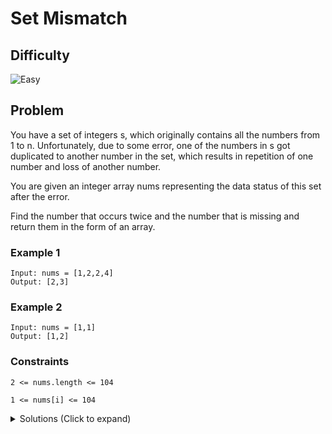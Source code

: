 # Set Mismatch

## Difficulty

![Easy](https://img.shields.io/badge/easy-5cb85c?style=for-the-badge&logoColor=white)

## Problem

You have a set of integers s, which originally contains all the numbers from 1 to n. Unfortunately, due to some error, one of the numbers in s got duplicated to another number in the set, which results in repetition of one number and loss of another number.

You are given an integer array nums representing the data status of this set after the error.

Find the number that occurs twice and the number that is missing and return them in the form of an array.

### Example 1

```
Input: nums = [1,2,2,4]
Output: [2,3]
```

### Example 2

```
Input: nums = [1,1]
Output: [1,2]
```

### Constraints

`2 <= nums.length <= 104`

`1 <= nums[i] <= 104`

<details>
  <summary>Solutions (Click to expand)</summary>

### Explanation

#### Set of Numbers

To keep track of the unique numbers in the array, we can use a set. Whenever we come across a duplicate number we will hold on to it to return in the result array. To find the missing number we will use the sum of consecutive numbers from `i...n`. If the `n * (n + 1) / 2` is the sum of all numbers `1 + 2 + 3 + ... + n` where is the length of the array, then we know we can find the single missing number by subtracting all the non-missing numbers (unique numbers in the set) from the sum. `(n * (n + 1) / 2) - sum(set)`

Time: `O(N)`

Space: `O(N)`

#### Marking Numbers in the Array

Since we know that all of the possible numbers in the array are between `1..n` and we know that all the numbers are **positive**, then we can use positions in the array to indicate if a number has already been seen. For example if `nums[i]` is found at index `i` then we can mark the number at `nums[nums[i] - 1]` as negative. This will indicate that the number `nums[i]` has already been seen. If we find an duplicate `nums[i]` later in the array, we would know this since the number at `nums[num[i] - 1]` will be negative.

```
[1 2 2 4]
 ^       // mark the number at `nums[1 - 1]` as negative

[-1 2 2 4]
    ^    // mark the number at `nums[2 - 1]` as negative

[-1 -2 2 4]
       ^ // the number at `nums[2 - 1]` is already negative. 2 is the duplicate number
```

If we loop over our array again we can determine the missing number by checking the index of the only positive number. For example

```
[-1 -2 2 -4]
  ^         // number i + 1, 1 is already in the array

[-1 -2 2 -4]
     ^      // number i + 1, 2 is already in the array

[-1 -2 2 -4]
       ^    // number i + 1, 3 is missing from the array
```

Time: `O(N)`

Space: `O(1)`

- [JavaScript](./set-mismatch.js)
- [TypeScript](./set-mismatch.ts)
- [Java](./set-mismatch.java)
- [Go](./set-mismatch.go)

</details>
